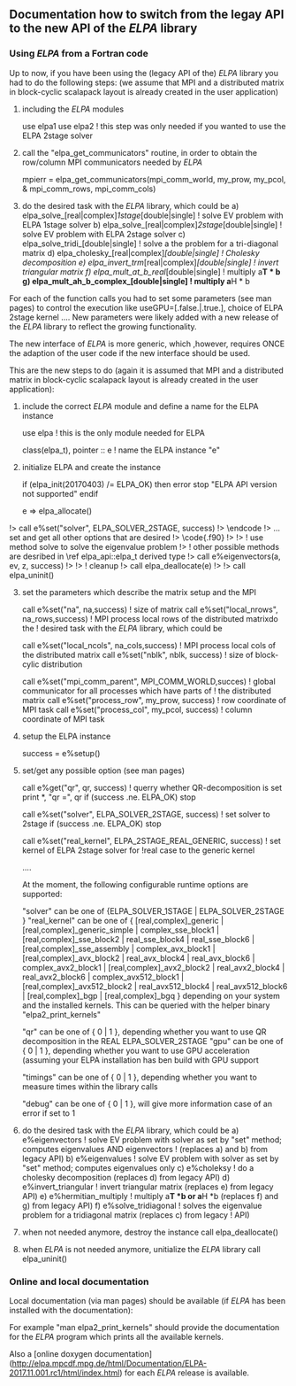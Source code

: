 ## Documentation how to switch from the legay API to the new API of the *ELPA* library ##


### Using *ELPA* from a Fortran code ###

Up to now, if you have been using the (legacy API of the) *ELPA* library you had to do the following
steps: (we assume that MPI and a distributed matrix in block-cyclic scalapack layout is already created in
the user application)

1. including the *ELPA* modules

   use elpa1
   use elpa2   ! this step was only needed if you wanted to use the ELPA 2stage solver

2. call the "elpa_get_communicators" routine, in order to obtain the row/column MPI communicators needed by *ELPA*

   mpierr = elpa_get_communicators(mpi_comm_world, my_prow, my_pcol, &
                                   mpi_comm_rows, mpi_comm_cols)

3. do the desired task with the *ELPA* library, which could be
  a) elpa_solve_[real|complex]_1stage_[double|single]     ! solve EV problem with ELPA 1stage solver
  b) elpa_solve_[real|complex]_2stage_[double|single]     ! solve EV problem with ELPA 2stage solver
  c) elpa_solve_tridi_[double|single]                     ! solve a the problem for a tri-diagonal matrix
  d) elpa_cholesky_[real|complex]_[double|single]         ! Cholesky decomposition
  e) elpa_invert_trm_[real|complex]_[double|single]       ! invert triangular matrix
  f) elpa_mult_at_b_real_[double|single]                  ! multiply a**T * b
  g) elpa_mult_ah_b_complex_[double|single]               ! multiply a**H * b

For each of the function calls you had to set some parameters (see man pages) to control the execution like
useGPU=[.false.|.true.], choice of ELPA 2stage kernel .... New parameters were likely added with a new release of
the *ELPA* library to reflect the growing functionality.


The new interface of *ELPA* is more generic, which ,however, requires ONCE the adaption of the user code if the new
interface should be used.

This are the new steps to do (again it is assumed that MPI and a distributed matrix in block-cyclic scalapack layout is already created in
the user application):

1. include the correct *ELPA* module and define a name for the ELPA instance

   use elpa   ! this is the only module needed for ELPA

   class(elpa_t), pointer :: e   ! name the ELPA instance "e"

2. initialize ELPA and create the instance

   if (elpa_init(20170403) /= ELPA_OK) then
     error stop "ELPA API version not supported"
   endif

   e => elpa_allocate()

!>   call e%set("solver", ELPA_SOLVER_2STAGE, success)
!> \endcode
!>   ... set and get all other options that are desired
!> \code{.f90}
!>
!>   ! use method solve to solve the eigenvalue problem
!>   ! other possible methods are desribed in \ref elpa_api::elpa_t derived type
!>   call e%eigenvectors(a, ev, z, success)
!>
!>   ! cleanup
!>   call elpa_deallocate(e)
!>
!>   call elpa_uninit()



3. set the parameters which describe the matrix setup and the MPI

   call e%set("na", na,success)                          ! size of matrix
   call e%set("local_nrows", na_rows,success)            ! MPI process local rows of the distributed matrixdo the
                                                         ! desired task with the *ELPA* library, which could be

   call e%set("local_ncols", na_cols,success)            ! MPI process local cols of the distributed matrix
   call e%set("nblk", nblk, success)                     ! size of block-cylic distribution

   call e%set("mpi_comm_parent", MPI_COMM_WORLD,succes)  ! global communicator for all processes which have parts of
                                                         ! the distributed matrix
   call e%set("process_row", my_prow, success)           ! row coordinate of MPI task
   call e%set("process_col", my_pcol, success)           ! column coordinate of MPI task

4. setup the ELPA instance

   success = e%setup()

5. set/get any possible option (see man pages)

   call e%get("qr", qr, success)                        ! querry whether QR-decomposition is set
   print *, "qr =", qr
   if (success .ne. ELPA_OK) stop

   call e%set("solver", ELPA_SOLVER_2STAGE, success)    ! set solver to 2stage
   if (success .ne. ELPA_OK) stop

   call e%set("real_kernel", ELPA_2STAGE_REAL_GENERIC, success) ! set kernel of ELPA 2stage solver for
                                                                !real case to the generic kernel

   ....

   At the moment, the following configurable runtime options are supported:

   "solver"       can be one of {ELPA_SOLVER_1STAGE | ELPA_SOLVER_2STAGE }
   "real_kernel"  can be one of { [real,complex]_generic | [real,complex]_generic_simple |
                                  complex_sse_block1 | [real,complex]_sse_block2 |
				  real_sse_block4 | real_sse_block6 | [real,complex]_sse_assembly |
				  complex_avx_block1 | [real,complex]_avx_block2 |
				  real_avx_block4 | real_avx_block6 |
  				  complex_avx2_block1 | [real,complex]_avx2_block2 |
				  real_avx2_block4 | real_avx2_block6 |
				  complex_avx512_block1 | [real,complex]_avx512_block2 |
				  real_avx512_block4 | real_avx512_block6 |
				  [real,complex]_bgp | [real,complex]_bgq }
		 depending on your system and the installed kernels. This can be queried with the
		 helper binary "elpa2_print_kernels"

   "qr"       can be one of { 0 | 1 }, depending whether you want to use QR decomposition in the REAL
              ELPA_SOLVER_2STAGE
   "gpu"      can be one of { 0 | 1 }, depending whether you want to use GPU acceleration (assuming your
              ELPA installation has ben build with GPU support

   "timings"  can be one of { 0 | 1 }, depending whether you want to measure times within the library calls

   "debug"    can be one of { 0 | 1 }, will give more information case of an error if set to 1


6. do the desired task with the *ELPA* library, which could be
   a) e%eigenvectors                  ! solve EV problem with solver as set by "set" method; computes eigenvalues AND eigenvectors
                                      ! (replaces a) and b) from legacy API)
   b) e%eigenvalues                   ! solve EV problem with solver as set by "set" method; computes eigenvalues only
   c) e%choleksy                      ! do a cholesky decomposition (replaces  d) from legacy API)
   d) e%invert_triangular             ! invert triangular matrix (replaces  e) from legacy API)
   e) e%hermitian_multiply            ! multiply a**T *b or a**H *b (replaces f) and g) from legacy API)
   f) e%solve_tridiagonal             ! solves the eigenvalue problem for a tridiagonal matrix (replaces c) from legacy
                                      ! API)

7. when not needed anymore, destroy the instance
   call elpa_deallocate()

8. when *ELPA* is not needed anymore, unitialize the *ELPA* library
   call elpa_uninit()


### Online and local documentation ###

Local documentation (via man pages) should be available (if *ELPA* has been installed with the documentation):

For example "man elpa2_print_kernels" should provide the documentation for the *ELPA* program which prints all
the available kernels.

Also a [online doxygen documentation] (http://elpa.mpcdf.mpg.de/html/Documentation/ELPA-2017.11.001.rc1/html/index.html)
for each *ELPA* release is available.


